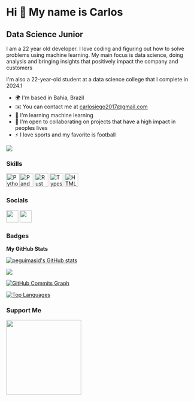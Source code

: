 Hi 👋 My name is Carlos
==========================

Data Science Junior
-----------------------------

I am a 22 year old developer. I love coding and figuring out how to solve problems using machine learning. My main focus is data science, doing analysis and bringing insights that positively impact the company and customers

I'm also a 22-year-old student at a data science college that I complete in 2024.1

* 🌍  I'm based in Bahia, Brazil
* ✉️  You can contact me at [carlosiego2017@gmail.com](mailto:carlosiego2017ail.com)
* 🧠  I'm learning machine learning
* 🤝  I'm open to collaborating on projects that have a high impact in peoples lives
* ⚡  I love sports and my favorite is football

<a href="https://www.github.com/peguimasid" target="_blank" rel="noreferrer"><img
src="https://img.shields.io/github/followers/peguimasid?logo=github&style=for-the-badge&color=3382ed&labelColor=171717" /></a>

### Skills

<p align="left">
<a href="https://docs.microsoft.com/en-us/cpp/?view=msvc-170" target="_blank" rel="noreferrer"><img src="https://img.shields.io/badge/Python-2C2D72?style=for-the-badge&logo=python&logoColor=black" width="36" height="36" alt="Python /></a>
<a href="https://developer.mozilla.org/en-US/docs/Web/JavaScript" target="_blank" rel="noreferrer"><img src="https://img.shields.io/badge/scikit_learn-F7931E?style=for-the-badge&logo=scikit-learn&logoColor=white" width="36" height="36" alt="Pandas" /></a>
<a href="https://www.rust-lang.org/" target="_blank" rel="noreferrer"><img src="https://img.shields.io/badge/Pandas-2C2D72?style=for-the-badge&logo=pandas&logoColor=white" height="36" alt="Rust" /></a>
<a href="https://www.typescriptlang.org/" target="_blank" rel="noreferrer"><img src="https://img.shields.io/badge/MySQL-005C84?style=for-the-badge&logo=mysql&logoColor=white" width="36" height="36" alt="Typescript" /></a>
<a href="https://developer.mozilla.org/en-US/docs/Glossary/HTML5" target="_blank" rel="noreferrer"><img src=https://img.shields.io/badge/Jupyter-F37626.svg?&style=for-the-badge&logo=Jupyter&logoColor=white width="36" height="36" alt="HTML5" /></a>


### Socials

<p <a href="https://github.com/carlosiego" target="_blank" rel="noreferrer"><img src="https://raw.githubusercontent.com/danielcranney/readme-generator/main/public/icons/socials/github-dark.svg" width="32" height="32" /></a> <a  <a href="https://www.linkedin.com/in/iegoslomski/" target="_blank" rel="noreferrer"><img src="https://raw.githubusercontent.com/danielcranney/readme-generator/main/public/icons/socials/linkedin.svg" width="32" height="32" /></a> </p>

### Badges

<b>My GitHub Stats</b>

<a href="https://github.com/carlosiego"><img src="https://github-readme-stats.vercel.app/api?username=peguimasid&show_icons=true&hide=&count_private=true&title_color=3382ed&text_color=ffffff&icon_color=3382ed&bg_color=171717&hide_border=true&show_icons=true" alt="peguimasid's GitHub stats" /></a>

<a href="http://www.github.com/peguimasid"><img src="https://github-readme-streak-stats.herokuapp.com/?user=peguimasid&stroke=ffffff&background=171717&ring=3382ed&fire=3382ed&currStreakNum=ffffff&currStreakLabel=3382ed&sideNums=ffffff&sideLabels=ffffff&dates=ffffff&hide_border=true" /></a>

<a href="http://www.github.com/peguimasid"><img src="https://activity-graph.herokuapp.com/graph?username=peguimasid&bg_color=171717&color=ffffff&line=3382ed&point=ffffff&area_color=171717&area=true&hide_border=true&custom_title=GitHub%20Commits%20Graph" alt="GitHub Commits Graph" /></a>

<a href="https://github.com/peguimasid" align="left"><img src="https://github-readme-stats.vercel.app/api/top-langs/?username=peguimasid&layout=compact&title_color=3382ed&text_color=ffffff&icon_color=3382ed&bg_color=171717&hide_border=true&locale=en&custom_title=Top%20%Languages" alt="Top Languages" /></a>

### Support Me

<a href="https://www.buymeacoffee.com/peguimasid"><img src="https://cdn.buymeacoffee.com/buttons/v2/default-yellow.png" width="200" /></a>
